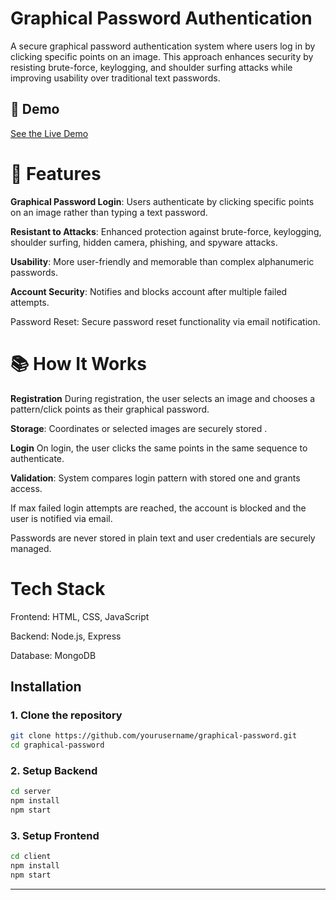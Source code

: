 # Graphical Password Authentication
A secure graphical password authentication system where users log in by clicking specific points on an image. This approach enhances security by resisting brute-force, keylogging, and shoulder surfing attacks while improving usability over traditional text passwords.

## 🔗 Demo

[See the Live Demo](https://drive.google.com/file/d/1d9xXSfblK2h6U26A06myzM3lXfKNM_Fs/view?usp=drive_link)

# 🚀 Features
**Graphical Password Login**: Users authenticate by clicking specific points on an image rather than typing a text password.

**Resistant to Attacks**: Enhanced protection against brute-force, keylogging, shoulder surfing, hidden camera, phishing, and spyware attacks.

**Usability**: More user-friendly and memorable than complex alphanumeric passwords.

**Account Security**: Notifies and blocks account after multiple failed attempts.

Password Reset: Secure password reset functionality via email notification.
# 📚 How It Works
**Registration** During registration, the user selects an image and chooses a pattern/click points as their graphical password.

**Storage**: Coordinates or selected images are securely stored .  

**Login** On login, the user clicks the same points in the same sequence to authenticate.

**Validation**: System compares login pattern with stored one and grants access. 

If max failed login attempts are reached, the account is blocked and the user is notified via email.

Passwords are never stored in plain text and user credentials are securely managed.
# Tech Stack
Frontend: HTML, CSS, JavaScript

Backend: Node.js, Express

Database: MongoDB
## Installation

### 1. Clone the repository

```bash
git clone https://github.com/yourusername/graphical-password.git
cd graphical-password
```
 ### 2. Setup Backend

 ```bash
cd server
npm install
npm start
```

 ### 3. Setup Frontend

 ```bash
cd client
npm install
npm start
```

---


